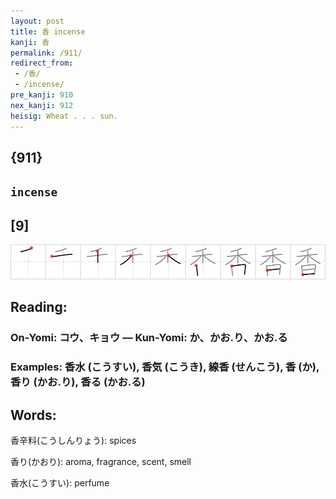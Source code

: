 ```yaml
---
layout: post
title: 香 incense
kanji: 香
permalink: /911/
redirect_from:
 - /香/
 - /incense/
pre_kanji: 910
nex_kanji: 912
heisig: Wheat . . . sun.
---
```


## {911}

## `incense`

## [9]

<div class="stroke"><img src="../images/E9A699.png" /></div>

## Reading:

### On-Yomi: コウ、キョウ &mdash; Kun-Yomi: か、かお.り、かお.る

### Examples: 香水 (こうすい), 香気 (こうき), 線香 (せんこう), 香 (か), 香り (かお.り), 香る (かお.る)

## Words:

香辛料(こうしんりょう): spices

香り(かおり): aroma, fragrance, scent, smell

香水(こうすい): perfume

